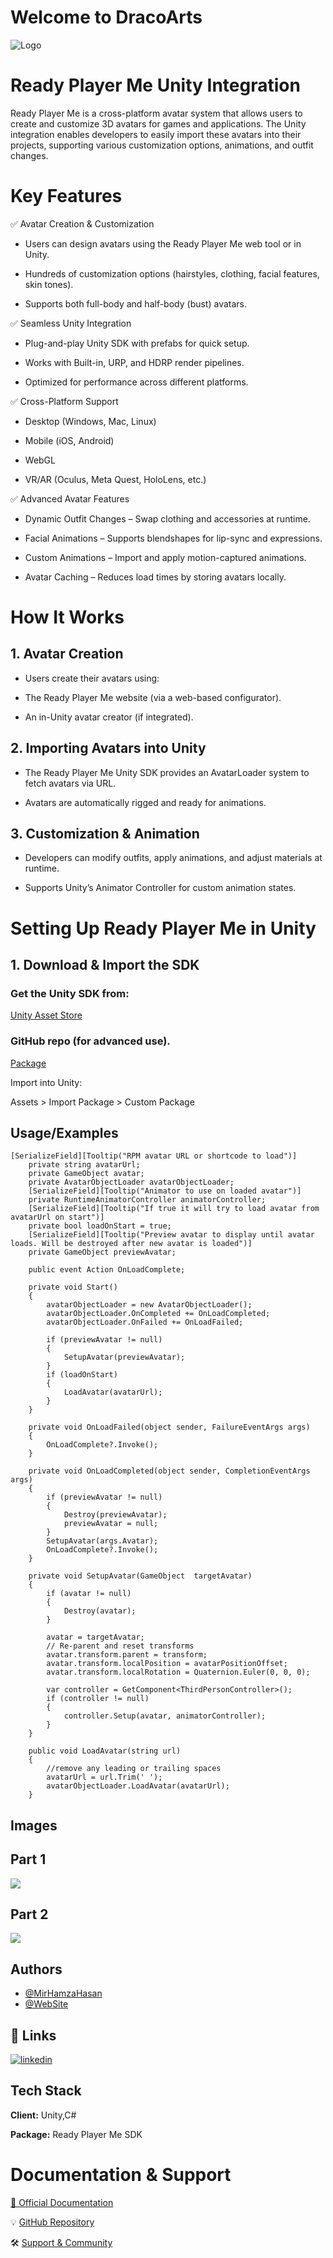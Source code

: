 
# Welcome to DracoArts

![Logo](https://dracoarts-logo.s3.eu-north-1.amazonaws.com/DracoArts.png)




# Ready Player Me Unity Integration
  Ready Player Me is a cross-platform avatar system that allows users to create and customize 3D avatars for games and applications. The Unity integration enables developers to easily import these avatars into their projects, supporting various customization options, animations, and outfit changes.
# Key Features
✅ Avatar Creation & Customization

- Users can design avatars using the Ready Player Me web tool or in Unity.

- Hundreds of customization options (hairstyles, clothing, facial features, skin tones).

- Supports both full-body and half-body (bust) avatars.

✅ Seamless Unity Integration

- Plug-and-play Unity SDK with prefabs for quick setup.

- Works with Built-in, URP, and HDRP render pipelines.

- Optimized for performance across different platforms.

✅ Cross-Platform Support

- Desktop (Windows, Mac, Linux)

- Mobile (iOS, Android)

- WebGL

- VR/AR (Oculus, Meta Quest, HoloLens, etc.)

✅ Advanced Avatar Features

- Dynamic Outfit Changes – Swap clothing and accessories at runtime.

- Facial Animations – Supports blendshapes for lip-sync and expressions.

- Custom Animations – Import and apply motion-captured animations.

- Avatar Caching – Reduces load times by storing avatars locally.


# How It Works
## 1. Avatar Creation
 - Users create their avatars using:

- The Ready Player Me website (via a web-based configurator).

- An in-Unity avatar creator (if integrated).

## 2. Importing Avatars into Unity
- The Ready Player Me Unity SDK provides an AvatarLoader system to fetch avatars via URL.

- Avatars are automatically rigged and ready for animations.

## 3. Customization & Animation
- Developers can modify outfits, apply animations, and adjust materials at runtime.

- Supports Unity’s Animator Controller for custom animation states.

# Setting Up Ready Player Me in Unity
## 1.  Download & Import the SDK
 ###   Get the Unity SDK from:

[Unity Asset Store](https://assetstore.unity.com/packages/tools/game-toolkits/ready-player-me-avatar-and-character-creator-259814)

 ###  GitHub repo (for advanced use).
 [Package](https://github.com/readyplayerme/rpm-unity-sdk-core/releases)


Import into Unity:

Assets > Import Package > Custom Package


## Usage/Examples

    [SerializeField][Tooltip("RPM avatar URL or shortcode to load")] 
        private string avatarUrl;
        private GameObject avatar;
        private AvatarObjectLoader avatarObjectLoader;
        [SerializeField][Tooltip("Animator to use on loaded avatar")] 
        private RuntimeAnimatorController animatorController;
        [SerializeField][Tooltip("If true it will try to load avatar from avatarUrl on start")] 
        private bool loadOnStart = true;
        [SerializeField][Tooltip("Preview avatar to display until avatar loads. Will be destroyed after new avatar is loaded")]
        private GameObject previewAvatar;

        public event Action OnLoadComplete;
        
        private void Start()
        {
            avatarObjectLoader = new AvatarObjectLoader();
            avatarObjectLoader.OnCompleted += OnLoadCompleted;
            avatarObjectLoader.OnFailed += OnLoadFailed;
            
            if (previewAvatar != null)
            {
                SetupAvatar(previewAvatar);
            }
            if (loadOnStart)
            {
                LoadAvatar(avatarUrl);
            }
        }

        private void OnLoadFailed(object sender, FailureEventArgs args)
        {
            OnLoadComplete?.Invoke();
        }

        private void OnLoadCompleted(object sender, CompletionEventArgs args)
        {
            if (previewAvatar != null)
            {
                Destroy(previewAvatar);
                previewAvatar = null;
            }
            SetupAvatar(args.Avatar);
            OnLoadComplete?.Invoke();
        }

        private void SetupAvatar(GameObject  targetAvatar)
        {
            if (avatar != null)
            {
                Destroy(avatar);
            }
            
            avatar = targetAvatar;
            // Re-parent and reset transforms
            avatar.transform.parent = transform;
            avatar.transform.localPosition = avatarPositionOffset;
            avatar.transform.localRotation = Quaternion.Euler(0, 0, 0);
            
            var controller = GetComponent<ThirdPersonController>();
            if (controller != null)
            {
                controller.Setup(avatar, animatorController);
            }
        }

        public void LoadAvatar(string url)
        {
            //remove any leading or trailing spaces
            avatarUrl = url.Trim(' ');
            avatarObjectLoader.LoadAvatar(avatarUrl);
        }

    

## Images
## Part 1
![](https://github.com/AzharKhemta/DemoClient/blob/main/Ready%20Player%20Me%20full%20video%20Part%201.gif?raw=true)

## Part 2
![](https://github.com/AzharKhemta/DemoClient/blob/main/Ready%20player%20me%20full%20video%20Part%202.gif?raw=true)
## Authors

- [@MirHamzaHasan](https://github.com/MirHamzaHasan)
- [@WebSite](https://mirhamzahasan.com)


## 🔗 Links

[![linkedin](https://img.shields.io/badge/linkedin-0A66C2?style=for-the-badge&logo=linkedin&logoColor=white)](https://www.linkedin.com/company/mir-hamza-hasan/posts/?feedView=all/)
## Tech Stack
**Client:** Unity,C#

**Package:** Ready Player Me SDK

# Documentation & Support
[📖 Official Documentation](https://docs.readyplayer.me/ready-player-me/integration-guides/overview)

💡 [GitHub Repository](https://github.com/readyplayerme/rpm-unity-sdk-core)

🛠 [Support & Community](https://readyplayer.me/)




